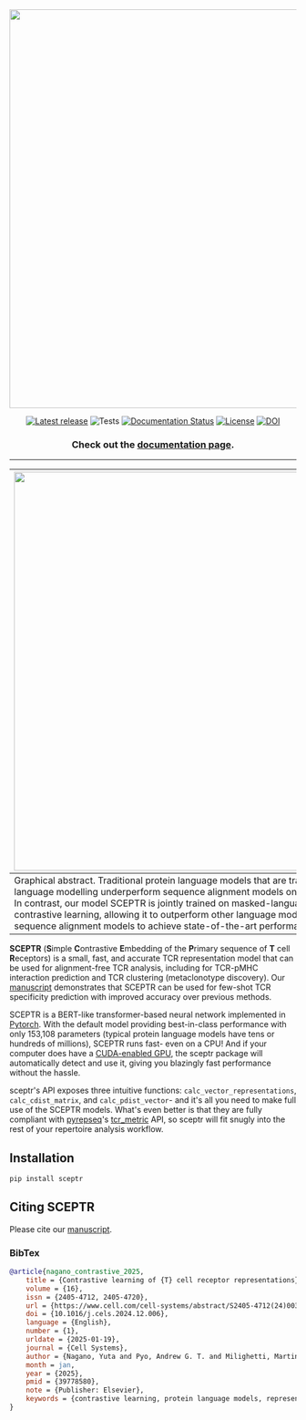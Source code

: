 <div align="center">

<img src="https://raw.githubusercontent.com/yutanagano/sceptr/main/sceptr.svg" width=700>

[![Latest release](https://img.shields.io/pypi/v/sceptr)](https://pypi.org/p/sceptr)
![Tests](https://github.com/yutanagano/sceptr/actions/workflows/tests.yaml/badge.svg)
[![Documentation Status](https://readthedocs.org/projects/sceptr/badge/?version=latest)](https://sceptr.readthedocs.io)
[![License](https://img.shields.io/badge/license-MIT-blue)](https://github.com/yutanagano/sceptr?tab=MIT-1-ov-file#readme)
[![DOI](https://img.shields.io/badge/DOI-10.1016/j.cels.2024.12.006-pink)](https://www.cell.com/cell-systems/fulltext/S2405-4712(24)00369-7)

### Check out the [documentation page](https://sceptr.readthedocs.io).

</div>

---

| <img src="https://raw.githubusercontent.com/yutanagano/sceptr/main/docs/graphical_abstract.png" width=700> |
|---|
| Graphical abstract. Traditional protein language models that are trained purely on masked-language modelling underperform sequence alignment models on TCR specificity prediction. In contrast, our model SCEPTR is jointly trained on masked-language modelling and contrastive learning, allowing it to outperform other language models as well as the best sequence alignment models to achieve state-of-the-art performance. |

**SCEPTR** (**S**imple **C**ontrastive **E**mbedding of the **P**rimary sequence of **T** cell **R**eceptors) is a small, fast, and accurate TCR representation model that can be used for alignment-free TCR  analysis, including for TCR-pMHC interaction prediction and TCR clustering (metaclonotype discovery).
Our [manuscript](https://www.cell.com/cell-systems/fulltext/S2405-4712(24)00369-7) demonstrates that SCEPTR can be used for few-shot TCR specificity prediction with improved accuracy over previous methods.

SCEPTR is a BERT-like transformer-based neural network implemented in [Pytorch](https://pytorch.org).
With the default model providing best-in-class performance with only 153,108 parameters (typical protein language models have tens or hundreds of millions), SCEPTR runs fast- even on a CPU!
And if your computer does have a [CUDA-enabled GPU](https://en.wikipedia.org/wiki/CUDA), the sceptr package will automatically detect and use it, giving you blazingly fast performance without the hassle.

sceptr's API exposes three intuitive functions: `calc_vector_representations`, `calc_cdist_matrix`, and `calc_pdist_vector`- and it's all you need to make full use of the SCEPTR models.
What's even better is that they are fully compliant with [pyrepseq](https://pyrepseq.readthedocs.io)'s [tcr_metric](https://pyrepseq.readthedocs.io/en/latest/api.html#pyrepseq.metric.tcr_metric.TcrMetric) API, so sceptr will fit snugly into the rest of your repertoire analysis workflow.

## Installation

```bash
pip install sceptr
```

## Citing SCEPTR
Please cite our [manuscript](https://www.cell.com/cell-systems/fulltext/S2405-4712(24)00369-7).

### BibTex
```bibtex
@article{nagano_contrastive_2025,
	title = {Contrastive learning of {T} cell receptor representations},
	volume = {16},
	issn = {2405-4712, 2405-4720},
	url = {https://www.cell.com/cell-systems/abstract/S2405-4712(24)00369-7},
	doi = {10.1016/j.cels.2024.12.006},
	language = {English},
	number = {1},
	urldate = {2025-01-19},
	journal = {Cell Systems},
	author = {Nagano, Yuta and Pyo, Andrew G. T. and Milighetti, Martina and Henderson, James and Shawe-Taylor, John and Chain, Benny and Tiffeau-Mayer, Andreas},
	month = jan,
	year = {2025},
	pmid = {39778580},
	note = {Publisher: Elsevier},
	keywords = {contrastive learning, protein language models, representation learning, T cell receptor, T cell specificity, TCR, TCR repertoire},
}
```
